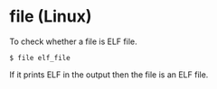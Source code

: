 # file (Linux)

To check whether a file is ELF file.

    $ file elf_file

If it prints ELF in the output then the file is an ELF file.